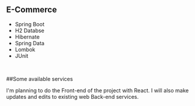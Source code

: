 ## E-Commerce

<ul>
  <li>Spring Boot</li>
  <li>H2 Databse</li>
  <li>Hibernate</li>
  <li>Spring Data</li>
  <li>Lombok</li>
  <li>JUnit</li>
</ul>

<br/>

##Some available services

I'm planning to do the Front-end of the project with React. I will also make updates and edits to existing web Back-end services.
